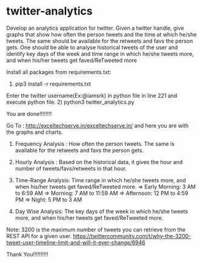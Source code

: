 # twitter-analytics
Develop an analytics application for twitter. Given a twitter handle, give graphs that show how often the person tweets and the time at which he/she tweets. The same should be available for the retweets and favs the person gets. One should be able to analyse historical tweets of the user and identify key days of the week and time range in which he/she tweets more, and when his/her tweets get faved/ReTweeted more

Install all packages from requirements.txt:
1) pip3 install -r requirements.txt

Enter the twitter username(Ex:@iamsrk) in python file in line 221 and execute python file.
2) python3 twitter_analytics.py

You are done!!!!!!!!

Go To : http://exceltechserve.in/exceltechserve.in/ and here you are with the graphs and charts.

1) Frequency Analysis : How often the person tweets. The same is available for the retweets and favs the person gets.
2) Hourly Analysis : Based on the historical data, it gives the hour and number of tweets/favs/retweets in that hour.
3) Time-Range Analysis: Time range in which he/she tweets more, and when his/her tweets get faved/ReTweeted more.
    => Early Morning: 3 AM to 6:59 AM
    => Morning: 7 AM to 11:59 AM
    => Afternoon: 12 PM to 4:59 PM
    => Night: 5 PM to 3 AM
    
 4) Day Wise Analysis: The key days of the week in which he/she tweets more, and when his/her tweets get faved/ReTweeted more.
 
 
 Note: 3200 is the maximum number of tweets you can retrieve from the REST API for a given user.
        https://twittercommunity.com/t/why-the-3200-tweet-user-timeline-limit-and-will-it-ever-change/6946
 
 Thank You!!!!!!!!!!
    

